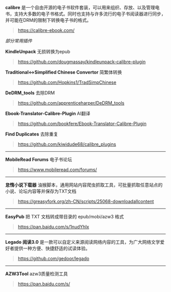 **calibre** 是一个自由开源的电子书软件套装，可以用来组织、存放、以及管理电书，支持大多数的电子书格式。同时也支持与许多流行的电子书阅读器进行同步，并可能在DRM的限制下转换电子书的格式。
> https://calibre-ebook.com/

_部分常用插件_

**KindleUnpack** 无损转换为epub
> https://github.com/dougmassay/kindleunpack-calibre-plugin

**Traditional<->Simplified Chinese Convertor** 简繁体转换
> https://github.com/Hopkins1/TradSimpChinese

**DeDRM_tools** 去除DRM
> https://github.com/apprenticeharper/DeDRM_tools

**Ebook-Translator-Calibre-Plugin** AI翻译
> https://github.com/bookfere/Ebook-Translator-Calibre-Plugin

**Find Duplicates** 去除重复
> https://github.com/kiwidude68/calibre_plugins

---

**MobileRead Forums** 电子书论坛
> https://www.mobileread.com/forums/

---

**怠惰小说下载器** 油猴脚本，通用网站内容爬虫抓取工具，可批量抓取任意站点的小说、论坛内容等并保存为TXT文档
> https://greasyfork.org/zh-CN/scripts/25068-downloadallcontent

---

**EasyPub** 把 TXT 文档转成带目录的 epub/mobi/azw3 格式
> https://pan.baidu.com/s/1nudYhIx

---

**Legado 阅读3.0** 是一款可以自定义来源阅读网络内容的工具，为广大网络文学爱好者提供一种方便、快捷舒适的试读体验。
> https://github.com/gedoor/legado

---

**AZW3Tool** azw3质量检测工具
> https://pan.baidu.com/s/